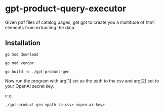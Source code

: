# gpt-product-query-executor
Given pdf files of catalog pages, get gpt to create you a multitude of html elements from extracting the data.

## Installation
```go mod download```

```go mod vendor```

```go build -o ./gpt-product-gen```

Now run the program with arg[1] set as the path to the csv and arg[2] set to your OpenAI secret key.

e.g. 

```./gpt-product-gen <path-to-csv> <open-ai-key>```